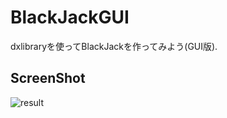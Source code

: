 ﻿# BlackJackGUI
dxlibraryを使ってBlackJackを作ってみよう(GUI版).

## ScreenShot
![result](https://raw.githubusercontent.com/MizukiFurusawa/BlackJackGUI/mizuki_dev/img/cap01.gif)
